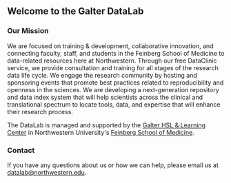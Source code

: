 ## Welcome to the Galter DataLab

### Our Mission
We are focused on training & development, collaborative innovation, and connecting faculty, staff, and students in the Feinberg School of Medicine to data-related resources here at Northwestern. Through our free DataClinic service, we provide consultation and training for all stages of the research data life cycle. We engage the research community by hosting and sponsoring events that promote best practices related to reproducibility and openness in the sciences. We are developing a next-generation repository and data index system that will help scientists across the clinical and translational spectrum to locate tools, data, and expertise that will enhance their research process.

The DataLab is managed and supported by the [Galter HSL & Learning Center](https://galter.northwestern.edu/) in Northwestern University's [Feinberg School of Medicine](https://www.feinberg.northwestern.edu/).

### Contact
If you have any questions about us or how we can help, please email us at datalab@northwestern.edu.
